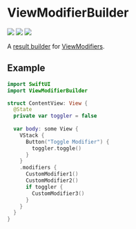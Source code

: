 # ViewModifierBuilder

[![](https://img.shields.io/badge/Swift_Package_Manager-compatible-ed702d.svg?style=flat)](https://github.com/apple/swift-package-manager)
[![](https://img.shields.io/endpoint?url=https%3A%2F%2Fswiftpackageindex.com%2Fapi%2Fpackages%2Fericlewis%2FViewModifierBuilder%2Fbadge%3Ftype%3Dswift-versions)](https://swiftpackageindex.com/ericlewis/ViewModifierBuilder)
[![](https://img.shields.io/endpoint?url=https%3A%2F%2Fswiftpackageindex.com%2Fapi%2Fpackages%2Fericlewis%2FViewModifierBuilder%2Fbadge%3Ftype%3Dplatforms)](https://swiftpackageindex.com/ericlewis/ViewModifierBuilder)

A [result builder](https://github.com/apple/swift-evolution/blob/main/proposals/0289-result-builders.md) for [ViewModifiers](https://developer.apple.com/documentation/swiftui/viewmodifier/).

## Example
```swift
import SwiftUI
import ViewModifierBuilder

struct ContentView: View {
  @State
  private var toggler = false
  
  var body: some View {
    VStack {
      Button("Toggle Modifier") {
        toggler.toggle()
      }
    }
    .modifiers {
      CustomModifier1()
      CustomModifier2()
      if toggler {
        CustomModifier3()
      }
    }
  }
}

```
